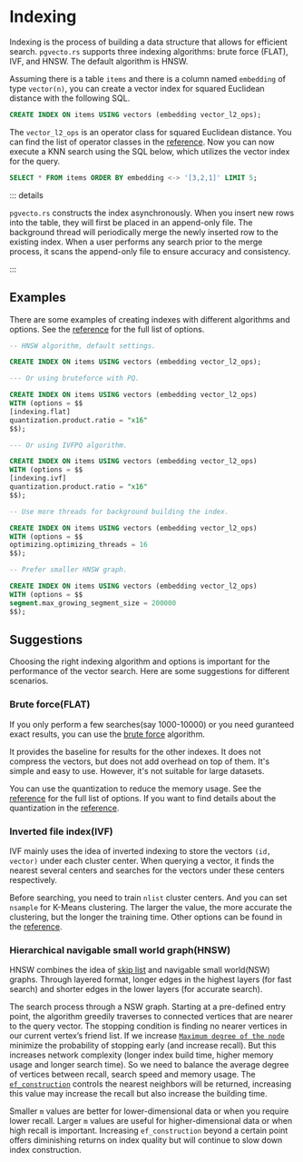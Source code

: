 # Indexing

Indexing is the process of building a data structure that allows for efficient search. `pgvecto.rs` supports three indexing algorithms: brute force (FLAT), IVF, and HNSW. The default algorithm is HNSW.

Assuming there is a table `items` and there is a column named `embedding` of type `vector(n)`, you can create a vector index for squared Euclidean distance with the following SQL.

```sql
CREATE INDEX ON items USING vectors (embedding vector_l2_ops);
```

The `vector_l2_ops` is an operator class for squared Euclidean distance. You can find the list of operator classes in the [reference](/reference/schema.html#list-of-operator-classes). Now you can now execute a KNN search using the SQL below, which utilizes the vector index for the query.

```sql
SELECT * FROM items ORDER BY embedding <-> '[3,2,1]' LIMIT 5;
```

::: details

`pgvecto.rs` constructs the index asynchronously. When you insert new rows into the table, they will first be placed in an append-only file. The background thread will periodically merge the newly inserted row to the existing index. When a user performs any search prior to the merge process, it scans the append-only file to ensure accuracy and consistency.

:::

## Examples

There are some examples of creating indexes with different algorithms and options. See the [reference](/reference/indexing_options.html) for the full list of options.

```sql
-- HNSW algorithm, default settings.

CREATE INDEX ON items USING vectors (embedding vector_l2_ops);

--- Or using bruteforce with PQ.

CREATE INDEX ON items USING vectors (embedding vector_l2_ops)
WITH (options = $$
[indexing.flat]
quantization.product.ratio = "x16"
$$);

--- Or using IVFPQ algorithm.

CREATE INDEX ON items USING vectors (embedding vector_l2_ops)
WITH (options = $$
[indexing.ivf]
quantization.product.ratio = "x16"
$$);

-- Use more threads for background building the index.

CREATE INDEX ON items USING vectors (embedding vector_l2_ops)
WITH (options = $$
optimizing.optimizing_threads = 16
$$);

-- Prefer smaller HNSW graph.

CREATE INDEX ON items USING vectors (embedding vector_l2_ops)
WITH (options = $$
segment.max_growing_segment_size = 200000
$$);
```

## Suggestions

Choosing the right indexing algorithm and options is important for the performance of the vector search. Here are some suggestions for different scenarios.

### Brute force(FLAT)

If you only perform a few searches(say 1000-10000) or you need guranteed exact results, you can use the [brute force](/reference/indexing_options.html#options-for-table-flat) algorithm.

It provides the baseline for results for the other indexes. It does not compress the vectors, but does not add overhead on top of them. It's simple and easy to use. However, it's not suitable for large datasets.

You can use the quantization to reduce the memory usage. See the [reference](/reference/indexing_options.html#options-for-table-quantization) for the full list of options. If you want to find details about the quantization in the [reference](/usage/quantization.html).

### Inverted file index(IVF)

IVF mainly uses the idea of inverted indexing to store the vectors `(id, vector)` under each cluster center. When querying a vector, it finds the nearest several centers and searches for the vectors under these centers respectively. 

Before searching, you need to train `nlist` cluster centers. And you can set `nsample` for K-Means clustering. The larger the value, the more accurate the clustering, but the longer the training time. Other options can be found in the [reference](/reference/indexing_options.html#options-for-table-ivf).

### Hierarchical navigable small world graph(HNSW)

HNSW combines the idea of [skip list](https://brilliant.org/wiki/skip-lists/) and navigable small world(NSW) graphs. Through layered format, longer edges in the highest layers (for fast search) and shorter edges in the lower layers (for accurate search). 

The search process through a NSW graph. Starting at a pre-defined entry point, the algorithm greedily traverses to connected vertices that are nearer to the query vector. The stopping condition is finding no nearer vertices in our current vertex’s friend list. If we increase [`Maximum degree of the node`](/reference/indexing_options.html#options-for-table-hnsw) minimize the probability of stopping early (and increase recall). But this increases network complexity (longer index build time, higher memory usage and longer search time). So we need to balance the average degree of vertices between recall, search speed and memory usage. The [`ef_construction`](/reference/indexing_options.html#options-for-table-hnsw) controls the nearest neighbors will be returned, increasing this value may increase the recall but also increase the building time.

Smaller `m` values are better for lower-dimensional data or when you require lower recall. Larger `m` values are useful for higher-dimensional data or when high recall is important. Increasing `ef_construction` beyond a certain point offers diminishing returns on index quality but will continue to slow down index construction.
